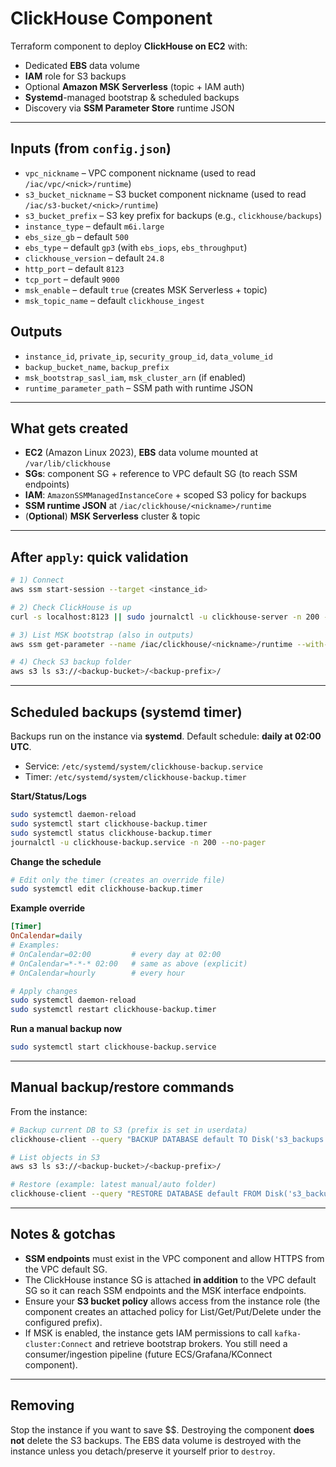 # ClickHouse Component

Terraform component to deploy **ClickHouse on EC2** with:
- Dedicated **EBS** data volume
- **IAM** role for S3 backups
- Optional **Amazon MSK Serverless** (topic + IAM auth)
- **Systemd**-managed bootstrap & scheduled backups
- Discovery via **SSM Parameter Store** runtime JSON

---

## Inputs (from `config.json`)

- `vpc_nickname` – VPC component nickname (used to read `/iac/vpc/<nick>/runtime`)
- `s3_bucket_nickname` – S3 bucket component nickname (used to read `/iac/s3-bucket/<nick>/runtime`)
- `s3_bucket_prefix` – S3 key prefix for backups (e.g., `clickhouse/backups`)
- `instance_type` – default `m6i.large`
- `ebs_size_gb` – default `500`
- `ebs_type` – default `gp3` (with `ebs_iops`, `ebs_throughput`)
- `clickhouse_version` – default `24.8`
- `http_port` – default `8123`
- `tcp_port` – default `9000`
- `msk_enable` – default `true` (creates MSK Serverless + topic)
- `msk_topic_name` – default `clickhouse_ingest`

## Outputs

- `instance_id`, `private_ip`, `security_group_id`, `data_volume_id`
- `backup_bucket_name`, `backup_prefix`
- `msk_bootstrap_sasl_iam`, `msk_cluster_arn` (if enabled)
- `runtime_parameter_path` – SSM path with runtime JSON

---

## What gets created

- **EC2** (Amazon Linux 2023), **EBS** data volume mounted at `/var/lib/clickhouse`
- **SGs**: component SG + reference to VPC default SG (to reach SSM endpoints)
- **IAM**: `AmazonSSMManagedInstanceCore` + scoped S3 policy for backups
- **SSM runtime JSON** at `/iac/clickhouse/<nickname>/runtime`
- (**Optional**) **MSK Serverless** cluster & topic

---

## After `apply`: quick validation

```bash
# 1) Connect
aws ssm start-session --target <instance_id>

# 2) Check ClickHouse is up
curl -s localhost:8123 || sudo journalctl -u clickhouse-server -n 200 --no-pager

# 3) List MSK bootstrap (also in outputs)
aws ssm get-parameter --name /iac/clickhouse/<nickname>/runtime --with-decryption   --query 'Parameter.Value' --output text | jq .msk_bootstrap_sasl_iam

# 4) Check S3 backup folder
aws s3 ls s3://<backup-bucket>/<backup-prefix>/
```

---

## Scheduled backups (systemd timer)

Backups run on the instance via **systemd**. Default schedule: **daily at 02:00 UTC**.

- Service: `/etc/systemd/system/clickhouse-backup.service`
- Timer: `/etc/systemd/system/clickhouse-backup.timer`

**Start/Status/Logs**
```bash
sudo systemctl daemon-reload
sudo systemctl start clickhouse-backup.timer
sudo systemctl status clickhouse-backup.timer
journalctl -u clickhouse-backup.service -n 200 --no-pager
```

**Change the schedule**
```bash
# Edit only the timer (creates an override file)
sudo systemctl edit clickhouse-backup.timer
```
**Example override**
```ini
[Timer]
OnCalendar=daily
# Examples:
# OnCalendar=02:00         # every day at 02:00
# OnCalendar=*-*-* 02:00   # same as above (explicit)
# OnCalendar=hourly        # every hour
```

```bash
# Apply changes
sudo systemctl daemon-reload
sudo systemctl restart clickhouse-backup.timer
```

**Run a manual backup now**
```bash
sudo systemctl start clickhouse-backup.service
```

---

## Manual backup/restore commands

From the instance:

```bash
# Backup current DB to S3 (prefix is set in userdata)
clickhouse-client --query "BACKUP DATABASE default TO Disk('s3_backups', 'manual-$(date +%Y%m%d-%H%M%S)')"

# List objects in S3
aws s3 ls s3://<backup-bucket>/<backup-prefix>/

# Restore (example: latest manual/auto folder)
clickhouse-client --query "RESTORE DATABASE default FROM Disk('s3_backups', '<folder-name>') REPLACE;"
```

---

## Notes & gotchas

- **SSM endpoints** must exist in the VPC component and allow HTTPS from the VPC default SG.
- The ClickHouse instance SG is attached **in addition** to the VPC default SG so it can reach SSM endpoints and the MSK interface endpoints.
- Ensure your **S3 bucket policy** allows access from the instance role (the component creates an attached policy for List/Get/Put/Delete under the configured prefix).
- If MSK is enabled, the instance gets IAM permissions to call `kafka-cluster:Connect` and retrieve bootstrap brokers. You still need a consumer/ingestion pipeline (future ECS/Grafana/KConnect component).

---

## Removing

Stop the instance if you want to save $$. Destroying the component **does not** delete the S3 backups. The EBS data volume is destroyed with the instance unless you detach/preserve it yourself prior to `destroy`.

